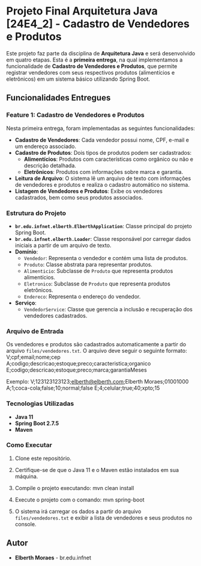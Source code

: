 # Projeto Final Arquitetura Java [24E4_2] - Cadastro de Vendedores e Produtos

Este projeto faz parte da disciplina de **Arquitetura Java** e será desenvolvido em quatro etapas. Esta é a **primeira entrega**, na qual implementamos a funcionalidade de **Cadastro de Vendedores e Produtos**, que permite registrar vendedores com seus respectivos produtos (alimentícios e eletrônicos) em um sistema básico utilizando Spring Boot.

## Funcionalidades Entregues

### Feature 1: Cadastro de Vendedores e Produtos
Nesta primeira entrega, foram implementadas as seguintes funcionalidades:

- **Cadastro de Vendedores**: Cada vendedor possui nome, CPF, e-mail e um endereço associado.
- **Cadastro de Produtos**: Dois tipos de produtos podem ser cadastrados:
  - **Alimentícios**: Produtos com características como orgânico ou não e descrição detalhada.
  - **Eletrônicos**: Produtos com informações sobre marca e garantia.
- **Leitura de Arquivo**: O sistema lê um arquivo de texto com informações de vendedores e produtos e realiza o cadastro automático no sistema.
- **Listagem de Vendedores e Produtos**: Exibe os vendedores cadastrados, bem como seus produtos associados.

### Estrutura do Projeto

- **`br.edu.infnet.elberth.ElberthApplication`**: Classe principal do projeto Spring Boot.
- **`br.edu.infnet.elberth.Loader`**: Classe responsável por carregar dados iniciais a partir de um arquivo de texto.
- **Domínio**:
  - `Vendedor`: Representa o vendedor e contém uma lista de produtos.
  - `Produto`: Classe abstrata para representar produtos.
  - `Alimenticio`: Subclasse de `Produto` que representa produtos alimentícios.
  - `Eletronico`: Subclasse de `Produto` que representa produtos eletrônicos.
  - `Endereco`: Representa o endereço do vendedor.
- **Serviço**:
  - `VendedorService`: Classe que gerencia a inclusão e recuperação dos vendedores cadastrados.

### Arquivo de Entrada

Os vendedores e produtos são cadastrados automaticamente a partir do arquivo `files/vendedores.txt`. O arquivo deve seguir o seguinte formato:
V;cpf;email;nome;cep A;codigo;descricao;estoque;preco;caracteristica;organico 
E;codigo;descricao;estoque;preco;marca;garantiaMeses

Exemplo:
V;123123123123;elberth@elberth.com;Elberth Moraes;01001000 
A;1;coca-cola;false;10;normal;false E;4;celular;true;40;xpto;15


### Tecnologias Utilizadas

- **Java 11**
- **Spring Boot 2.7.5**
- **Maven**

### Como Executar

1. Clone este repositório.
2. Certifique-se de que o Java 11 e o Maven estão instalados em sua máquina.
3. Compile o projeto executando:
mvn clean install

4. Execute o projeto com o comando:
mvn spring-boot

5. O sistema irá carregar os dados a partir do arquivo `files/vendedores.txt` e exibir a lista de vendedores e seus produtos no console.

## Autor

- **Elberth Moraes** - br.edu.infnet
